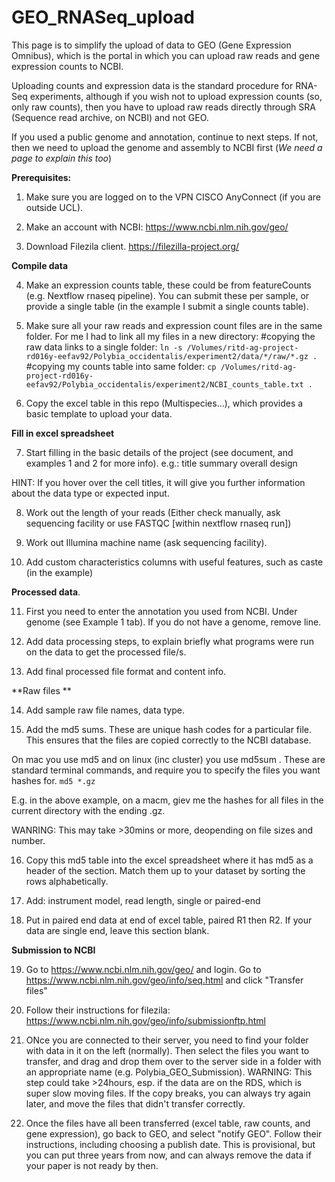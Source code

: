 # GEO_RNASeq_upload

This page is to simplify the upload of data to GEO (Gene Expression Omnibus), which is the portal in which you can upload raw reads and gene expression counts to NCBI.

Uploading counts and expression data is the standard procedure for RNA-Seq experiments, although if you wish not to upload expression counts (so, only raw counts), then you have to upload raw reads directly through SRA (Sequence read archive, on NCBI) and not GEO.

If you used a public genome and annotation, continue to next steps. If not, then we need to upload the genome and assembly to NCBI first (*We need a page to explain this too*)


**Prerequisites:**
1. Make sure you are logged on to the VPN CISCO AnyConnect (if you are outside UCL).

2. Make an account with NCBI: https://www.ncbi.nlm.nih.gov/geo/

3. Download Filezila client. https://filezilla-project.org/ 

**Compile data**

4. Make an expression counts table, these could be from featureCounts (e.g. Nextflow rnaseq pipeline). You can submit these per sample, or provide a single table (in the example I submit a single counts table).

5. Make sure all your raw reads and expression count files are in the same folder. 
For me I had to link all my files in a new directory:
#copying the raw data links to a single folder:
`ln -s /Volumes/ritd-ag-project-rd016y-eefav92/Polybia_occidentalis/experiment2/data/*/raw/*.gz .`
#copying my counts table into same folder:
`cp /Volumes/ritd-ag-project-rd016y-eefav92/Polybia_occidentalis/experiment2/NCBI_counts_table.txt .`

6. Copy the excel table in this repo (Multispecies...), which provides a basic template to upload your data.

**Fill in excel spreadsheet**

7. Start filling in the basic details of the project (see document, and examples 1 and 2 for more info). 
e.g.:
title
summary
overall design

HINT: If you hover over the cell titles, it will give you further information about the data type or expected input.

8. Work out the length of your reads (Either check manually, ask sequencing facility or use FASTQC [within nextflow rnaseq run])

9. Work out Illumina machine name (ask sequencing facility).

10. Add custom characteristics columns with useful features, such as caste (in the example)
 
**Processed data**. 

11. First you need to enter the annotation you used from NCBI. Under genome (see Example 1 tab). If you do not have a genome, remove line.

12. Add data processing steps, to explain briefly what programs were run on the data to get the processed file/s.

13. Add final processed file format and content info.

**Raw files ** 

14. Add sample raw file names, data type.

15. Add the md5 sums. These are unique hash codes for a particular file. This ensures that the files are copied correctly to the NCBI database.

On mac you use md5 and on linux (inc cluster) you use md5sum . These are standard terminal commands, and require you to specify the files you want hashes for. 
`md5 *.gz`

E.g. in the above example, on a macm, giev me the hashes for all files in the current directory with the ending .gz. 

WANRING: This may take >30mins or more, deopending on file sizes and number.

16. Copy this md5 table into the excel spreadsheet where it has md5 as a header of the section. Match them up to your dataset by sorting the rows alphabetically.

17. Add: instrument model, read length, single or paired-end

18. Put in paired end data at end of excel table, paired R1 then R2. If your data are single end, leave this section blank.

**Submission to NCBI**

19. Go to https://www.ncbi.nlm.nih.gov/geo/ and login. Go to https://www.ncbi.nlm.nih.gov/geo/info/seq.html and click "Transfer files"

20. Follow their instructions for filezila: https://www.ncbi.nlm.nih.gov/geo/info/submissionftp.html

21. ONce you are connected to their server, you need to find your folder with data in it on the left (normally). Then select the files you want to transfer, and drag and drop them over to the server side in a folder with an appropriate name (e.g. Polybia_GEO_Submission). 
WARNING: This step could take >24hours, esp. if the data are on the RDS, which is super slow moving files. If the copy breaks, you can always try again later, and move the files that didn't transfer correctly.

22. Once the files have all been transferred (excel table, raw counts, and gene expression), go back to GEO, and select "notify GEO". Follow their instructions, including choosing a publish date. This is provisional, but you can put three years from now, and can always remove the data if your paper is not ready by then.
